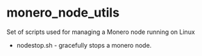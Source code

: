 # monero_node_utils
Set of scripts used for managing a Monero node running on Linux
* nodestop.sh - gracefully stops a monero node.
